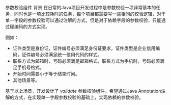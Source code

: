 参数校验组件
背景
在日常的Java项目开发过程中是参数校验一项非常基本的任务，同时也是一项比较耗时的任务，每个项目都需要写一些相同的校验逻辑，对于单一字段的参数校验可以通过注解的方式，但是对于依赖字段的参数校验，只能通过硬编码的方式实现。

例如：
* 证件类型是身份证，证件编号必须满足身份证要求，证件类型是企业信用编码，证件编号必须满足统一信用代码的样式。
* 联系方式为邮箱时，号码必须满足邮箱格式，联系方式为手机时，号码必须满足手机号格式。
* 开始时间需要小于等于结束时间。
* 其他场景等。

基于以上场景，开发设计了 *validate* 参数校验组件，希望通过Java Annotation注解的方式，在实现单一字段参数校验的基础上，实现依赖的参数校验。


